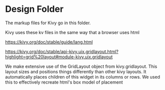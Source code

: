 # Design Folder

The markup files for Kivy go in this folder.

Kivy uses these kv files in the same way that a browser uses html

<https://kivy.org/doc/stable/guide/lang.html>

<https://kivy.org/doc/stable/api-kivy.uix.gridlayout.html?highlight=grid%20layout#module-kivy.uix.gridlayout>

We make extensive use of the GridLayout object from kivy.gridlayout. This layout sizes and positions things differently than other kivy layouts. It automatically places children of this widget in its columns or rows. We used this to effectively recreate html's box model of placement
